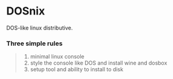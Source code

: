 # DOSnix

DOS-like linux distributive.

### Three simple rules
> 1. minimal linux console
> 2. style the console like DOS and install wine and dosbox
> 3. setup tool and ability to install to disk
